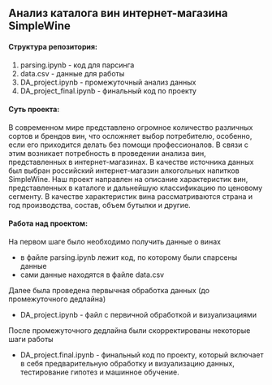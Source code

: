 ## Анализ каталога вин интернет-магазина SimpleWine

#### Структура репозитория:
1. parsing.ipynb - код для парсинга
2. data.csv - данные для работы
3. DA_project.ipynb - промежуточный анализ данных 
4. DA_project_final.ipynb - финальный код по проекту

#### Суть проекта:
В современном мире представлено огромное количество различных сортов и брендов вин, что осложняет выбор потребителю, особенно, если его приходится делать без помощи профессионалов. В связи с этим возникает потребность в проведении анализа вин, представленных в интернет-магазинах. В качестве источника данных был выбран российский интернет-магазин алкогольных напитков SimpleWine. Наш проект направлен на описание характеристик вин, представленных в каталоге и дальнейшую классификацию по ценовому сегменту. В качестве характеристик вина рассматриваются страна и год производства, состав, объем бутылки и другие. 

#### Работа над проектом:

На первом шаге было необходимо получить данные о винах
- в файле parsing.ipynb лежит код, по которому были спарсены данные
- сами данные находятся в файле data.csv

Далее была проведена первычная обработка данных (до промежуточного дедлайна)
- DA_project.ipynb - файл с первичной обработкой и визуализациями

После промежуточного дедлайна были скорректированы некоторые шаги работы
- DA_project.final.ipynb - финальный код по проекту, который включает в себя предварительную обработку и визуализацию данных, тестирование гипотез и машинное обучение.

